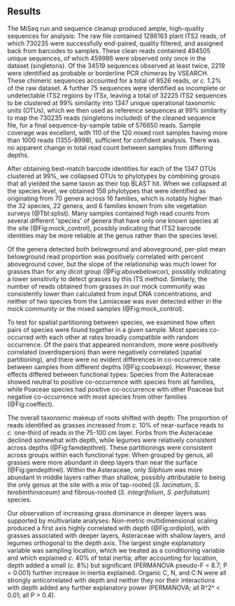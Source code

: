 
## Results

The MiSeq run and sequence cleanup produced ample, high-quality sequences for analysis: The raw file contained 1286163 plant ITS2 reads, of which 730235 were successfully end-paired, quality filtered, and assigned back from barcodes to samples. These clean reads contained 494505 unique sequences, of which 459986 were observed only once in the dataset (singletons). Of the 34519 sequences observed at least twice, 2219 were identified as probable or borderline PCR chimeras by VSEARCH. These chimeric sequences accounted for a total of 8526 reads, or *c.* 1.2% of the raw dataset. A further 75 sequences were identified as incomplete or undetectable ITS2 regions by ITSx, leaving a total of 32225 ITS2 sequences to be clustered at 99% similarity into 1347 unique operational taxonomic units (OTUs), which we then used as reference sequences at 99% similarity to map the 730235 reads (singletons included) of the cleaned sequence file, for a final sequence-by-sample table of 576650 reads. Sample coverage was excellent, with 110 of the 120 mixed root samples having more than 1000 reads (1355-8998), sufficient for confident analysis. There was no apparent change in total read count between samples from differing depths.

After obtaining best-match barcode identities for each of the 1347 OTUs clustered at 99%, we collapsed OTUs to phylotypes by combining groups that all yielded the same taxon as their top BLAST hit. When we collapsed at the species level, we obtained 158 phylotypes that were identified as originating from 70 genera across 16 families, which is notably higher than the 32 species, 22 genera, and 6 families known from site vegetation surveys (@Tbl:splist). Many samples contained high read counts from several different 'species' of genera that have only one known species at the site (@Fig:mock_control), possibly indicating that ITS2 barcode identities may be more reliable at the genus rather than the species level.

Of the genera detected both belowground and aboveground, per-plot mean belowground read proportion was positively correlated with percent aboveground cover, but the slope of the relationship was much lower for grasses than for any dicot group (@Fig:abovebelowcor), possibly indicating a lower sensitivity to detect grasses by this ITS method. Similarly, the number of reads obtained from grasses in our mock community was consistently lower than calculated from input DNA concentrations, and neither of two species from the Lamiaceae was ever detected either in the mock community or the mixed samples (@Fig:mock_control).

To test for spatial partitioning between species, we examined how often pairs of species were found together in a given sample. Most species co-occurred with each other at rates broadly compatible with random occurrence. Of the pairs that appeared nonrandom, more were positively correlated (overdispersion) than were negatively correlated (spatial partitioning), and there were no evident differences in co-occurrence rate between samples from different depths (@Fig:coobsexp). However, these effects differed between functional types: Species from the Asteraceae showed neutral to positive co-occurrence with species from all families, while Poaceae species had positive co-occurrence with other Poaceae but negative co-occurrence with most species from other families (@Fig:coeffect).

The overall taxonomic makeup of roots shifted with depth: The proportion of reads identified as grasses increased from *c.* 10% of near-surface reads to *c.* one-third of reads in the 75-100 cm layer. Forbs from the Asteraceae declined somewhat with depth, while legumes were relatively consistent across depths (@Fig:famdepthrel).
These partitionings were consistent across groups within each functional type: When grouped by genus, all grasses were more abundant in deep layers than near the surface (@Fig:gendepthrel). Within the Asteraceae, only *Silphium* was more abundant in middle layers rather than shallow, possibly attributable to being the only genus at the site with a mix of tap-rooted (*S. lacinatum*, *S. terebinthinaceum*) and fibrous-rooted (*S. integrifolium*, *S. perfoliatum*) species. 

Our observation of increasing grass dominance in deeper layers was supported by multivariate analyses: Non-metric multidimensional scaling produced a first axis highly correlated with depth (@Fig:ordiplot), with grasses associated with deeper layers, Asteraceae with shallow layers, and legumes orthogonal to the depth axis. The largest single explanatory variable was sampling location, which we treated as a conditioning variable and which explained *c.* 40% of total inertia; after accounting for location, depth added a small (*c.* 8%) but significant (PERMANOVA pseudo-F = 8.7; P = 0.001) further increase in inertia explained. Organic C, N, and C:N were all strongly anticorrelated with depth and neither they nor their interactions with depth added any further explanatory power (PERMANOVA; all R^2^ < 0.01; all P > 0.4).
